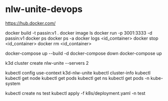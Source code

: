 # nlw-unite-devops

https://hub.docker.com/

docker build -t passin:v1 .
docker image ls
docker run -p 3001:3333 -d passin:v1
docker ps
docker ps -a
docker logs <id_container>
docker stop <id_container>
docker rm <id_container>

docker-compose up --build -d
docker-compose down
docker-compose up

k3d cluster create nlw-unite --servers 2

kubectl config use-context k3d-nlw-unite
kubectl cluster-info
kubectl
kubectl get node
kubectl get pods
kubectl get ns
kubectl get pods -n kube-system

kubectl create ns test
kubectl apply -f k8s/deployment.yaml -n test
